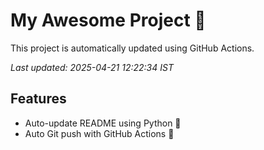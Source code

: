 # My Awesome Project 🚀

This project is automatically updated using GitHub Actions.

_Last updated: 2025-04-21 12:22:34 IST_

## Features
- Auto-update README using Python 🐍
- Auto Git push with GitHub Actions 🤖
